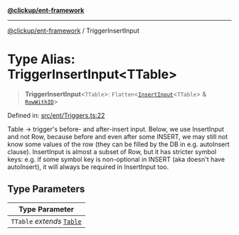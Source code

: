 [**@clickup/ent-framework**](../README.md)

***

[@clickup/ent-framework](../globals.md) / TriggerInsertInput

# Type Alias: TriggerInsertInput\<TTable\>

> **TriggerInsertInput**\<`TTable`\>: `Flatten`\<[`InsertInput`](InsertInput.md)\<`TTable`\> & [`RowWithID`](RowWithID.md)\>

Defined in: [src/ent/Triggers.ts:22](https://github.com/clickup/ent-framework/blob/master/src/ent/Triggers.ts#L22)

Table -> trigger's before- and after-insert input. Below, we use InsertInput
and not Row, because before and even after some INSERT, we may still not know
some values of the row (they can be filled by the DB in e.g. autoInsert
clause). InsertInput is almost a subset of Row, but it has stricter symbol
keys: e.g. if some symbol key is non-optional in INSERT (aka doesn't have
autoInsert), it will always be required in InsertInput too.

## Type Parameters

| Type Parameter |
| ------ |
| `TTable` *extends* [`Table`](Table.md) |
